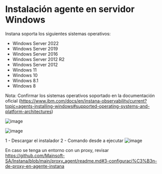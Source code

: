 # Instalación agente en servidor Windows

Instana soporta los siguientes sistemas operativos:
- Windows Server 2022
- Windows Server 2019
- Windows Server 2016
- Windows Server 2012 R2
- Windows Server 2012
- Windows 11
- Windows 10
- Windows 8.1
- Windows 8

Nota: Confirmar los sistemas operativos soportado en la documentación oficial (https://www.ibm.com/docs/en/instana-observability/current?topic=agents-installing-windows#supported-operating-systems-and-platform-architectures)

![image](https://github.com/user-attachments/assets/8a0c2b7b-2956-44ee-aa79-81195d4c3a5b)

![image](https://github.com/user-attachments/assets/59b45a62-2299-4c76-93dc-0fe009a42e47)


1 - Descargar el instalador
2 - Comando desde a ejecutar
![image](https://github.com/user-attachments/assets/f62f0d3b-a329-43d8-ba1a-9636f23bc487)

En caso se tenga un entorno con un proxy, revisar https://github.com/Mainsoft-SA/Instana/blob/main/proxy_agent/readme.md#3-configuraci%C3%B3n-de-proxy-en-agente-instana
